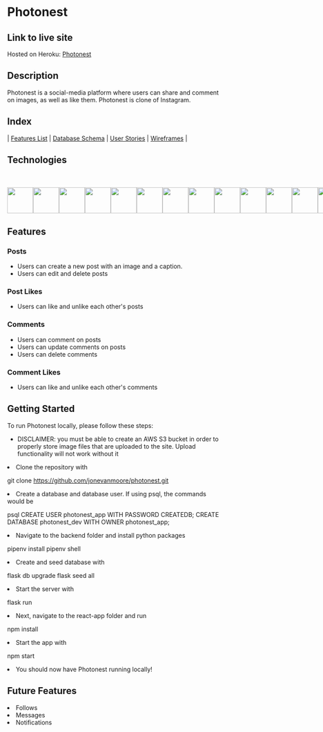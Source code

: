 # Photonest
 
## Link to live site

Hosted on Heroku: [Photonest](https://photonest.herokuapp.com/)

## Description

Photonest is a social-media platform where users can share and comment on images, as well as like them. Photonest is clone of Instagram.

## Index
| [Features List](https://github.com/jonevanmoore/photonest/wiki/Features-List) | [Database Schema](https://github.com/jonevanmoore/photonest/wiki/Database-Schema) | [User Stories](https://github.com/jonevanmoore/photonest/wiki/User-Stories) | [Wireframes](https://github.com/jonevanmoore/photonest/wiki/Wireframes) |


## Technologies
<br>
<br>
<div style="display:flex">
<img src="https://cdn.jsdelivr.net/gh/devicons/devicon/icons/python/python-original-wordmark.svg" style="width:60px;" />
<img src="https://cdn.jsdelivr.net/gh/devicons/devicon/icons/react/react-original-wordmark.svg" style="width:60px;" />
<img src="https://cdn.jsdelivr.net/gh/devicons/devicon/icons/redux/redux-original.svg" style="width:60px;" />
<img src="https://cdn.jsdelivr.net/gh/devicons/devicon/icons/flask/flask-original.svg" style="width:60px;" />
<img src="https://cdn.jsdelivr.net/gh/devicons/devicon/icons/postgresql/postgresql-original-wordmark.svg" style="width:60px;" />
<img src="https://cdn.jsdelivr.net/gh/devicons/devicon/icons/sqlalchemy/sqlalchemy-original.svg" style="width:60px;" />
<img src="https://cdn.jsdelivr.net/gh/devicons/devicon/icons/amazonwebservices/amazonwebservices-original-wordmark.svg" style="width:60px;" />
<img src="https://cdn.jsdelivr.net/gh/devicons/devicon/icons/html5/html5-plain-wordmark.svg" style="width:60px;" />
<img src="https://cdn.jsdelivr.net/gh/devicons/devicon/icons/css3/css3-plain-wordmark.svg" style="width:60px;" />
<img src="https://cdn.jsdelivr.net/gh/devicons/devicon/icons/git/git-original.svg" style="width:60px;" />
<img src="https://cdn.jsdelivr.net/gh/devicons/devicon/icons/vscode/vscode-original-wordmark.svg" style="width:60px;" />
<img src="https://cdn.jsdelivr.net/gh/devicons/devicon/icons/heroku/heroku-plain-wordmark.svg" style="width:60px;" />
<img src="https://cdn.jsdelivr.net/gh/devicons/devicon/icons/docker/docker-plain-wordmark.svg" style="width:60px;" />
</div>
 
## Features

### Posts
* Users can create a new post with an image and a caption.
* Users can edit and delete posts

### Post Likes
* Users can like and unlike each other's posts

### Comments
* Users can comment on posts
* Users can update comments on posts
* Users can delete comments

### Comment Likes
* Users can like and unlike each other's comments


## Getting Started

To run Photonest locally, please follow these steps:

* DISCLAIMER: you must be able to create an AWS S3 bucket in order to properly store image files that are uploaded to the site. Upload functionality will not work without it

<li>Clone the repository with  </li> 

  git clone https://github.com/jonevanmoore/photonest.git

<li>Create a database and database user. If using psql, the commands would be</li>

  psql
  CREATE USER photonest_app WITH PASSWORD <password> CREATEDB;
  CREATE DATABASE photonest_dev WITH OWNER photonest_app;

<li>Navigate to the backend folder and install python packages </li>

  pipenv install
  pipenv shell

<li>Create and seed database with </li>

  flask db upgrade
  flask seed all

<li>Start the server with </li>

  flask run

<li>Next, navigate to the react-app folder and run </li>

  npm install

<li>Start the app with </li>

  npm start

<li>You should now have Photonest running locally!</li>

## Future Features

<li>Follows</li>
<li>Messages</li>
<li>Notifications</li>

